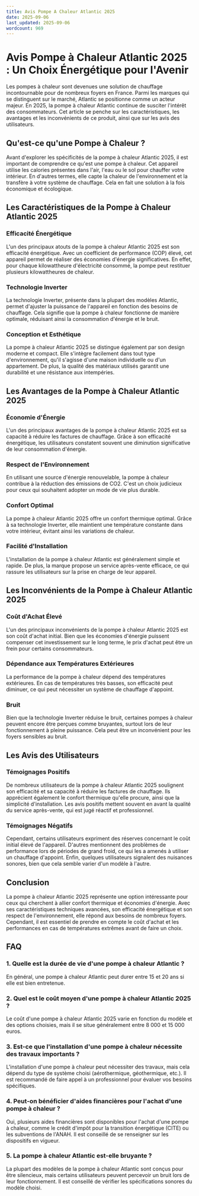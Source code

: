 ```yaml
---
title: Avis Pompe A Chaleur Atlantic 2025
date: 2025-09-06
last_updated: 2025-09-06
wordcount: 969
---
```


# Avis Pompe à Chaleur Atlantic 2025 : Un Choix Énergétique pour l'Avenir

Les pompes à chaleur sont devenues une solution de chauffage incontournable pour de nombreux foyers en France. Parmi les marques qui se distinguent sur le marché, Atlantic se positionne comme un acteur majeur. En 2025, la pompe à chaleur Atlantic continue de susciter l'intérêt des consommateurs. Cet article se penche sur les caractéristiques, les avantages et les inconvénients de ce produit, ainsi que sur les avis des utilisateurs.

## Qu'est-ce qu'une Pompe à Chaleur ?

Avant d'explorer les spécificités de la pompe à chaleur Atlantic 2025, il est important de comprendre ce qu'est une pompe à chaleur. Cet appareil utilise les calories présentes dans l'air, l'eau ou le sol pour chauffer votre intérieur. En d'autres termes, elle capte la chaleur de l'environnement et la transfère à votre système de chauffage. Cela en fait une solution à la fois économique et écologique.

## Les Caractéristiques de la Pompe à Chaleur Atlantic 2025

### Efficacité Énergétique

L'un des principaux atouts de la pompe à chaleur Atlantic 2025 est son efficacité énergétique. Avec un coefficient de performance (COP) élevé, cet appareil permet de réaliser des économies d'énergie significatives. En effet, pour chaque kilowattheure d'électricité consommé, la pompe peut restituer plusieurs kilowattheures de chaleur.

### Technologie Inverter

La technologie Inverter, présente dans la plupart des modèles Atlantic, permet d'ajuster la puissance de l'appareil en fonction des besoins de chauffage. Cela signifie que la pompe à chaleur fonctionne de manière optimale, réduisant ainsi la consommation d'énergie et le bruit.

### Conception et Esthétique

La pompe à chaleur Atlantic 2025 se distingue également par son design moderne et compact. Elle s'intègre facilement dans tout type d'environnement, qu'il s'agisse d'une maison individuelle ou d'un appartement. De plus, la qualité des matériaux utilisés garantit une durabilité et une résistance aux intempéries.

## Les Avantages de la Pompe à Chaleur Atlantic 2025

### Économie d'Énergie

L'un des principaux avantages de la pompe à chaleur Atlantic 2025 est sa capacité à réduire les factures de chauffage. Grâce à son efficacité énergétique, les utilisateurs constatent souvent une diminution significative de leur consommation d'énergie.

### Respect de l'Environnement

En utilisant une source d'énergie renouvelable, la pompe à chaleur contribue à la réduction des émissions de CO2. C'est un choix judicieux pour ceux qui souhaitent adopter un mode de vie plus durable.

### Confort Optimal

La pompe à chaleur Atlantic 2025 offre un confort thermique optimal. Grâce à sa technologie Inverter, elle maintient une température constante dans votre intérieur, évitant ainsi les variations de chaleur.

### Facilité d'Installation

L'installation de la pompe à chaleur Atlantic est généralement simple et rapide. De plus, la marque propose un service après-vente efficace, ce qui rassure les utilisateurs sur la prise en charge de leur appareil.

## Les Inconvénients de la Pompe à Chaleur Atlantic 2025

### Coût d'Achat Élevé

L'un des principaux inconvénients de la pompe à chaleur Atlantic 2025 est son coût d'achat initial. Bien que les économies d'énergie puissent compenser cet investissement sur le long terme, le prix d'achat peut être un frein pour certains consommateurs.

### Dépendance aux Températures Extérieures

La performance de la pompe à chaleur dépend des températures extérieures. En cas de températures très basses, son efficacité peut diminuer, ce qui peut nécessiter un système de chauffage d'appoint.

### Bruit

Bien que la technologie Inverter réduise le bruit, certaines pompes à chaleur peuvent encore être perçues comme bruyantes, surtout lors de leur fonctionnement à pleine puissance. Cela peut être un inconvénient pour les foyers sensibles au bruit.

## Les Avis des Utilisateurs

### Témoignages Positifs

De nombreux utilisateurs de la pompe à chaleur Atlantic 2025 soulignent son efficacité et sa capacité à réduire les factures de chauffage. Ils apprécient également le confort thermique qu'elle procure, ainsi que la simplicité d'installation. Les avis positifs mettent souvent en avant la qualité du service après-vente, qui est jugé réactif et professionnel.

### Témoignages Négatifs

Cependant, certains utilisateurs expriment des réserves concernant le coût initial élevé de l'appareil. D'autres mentionnent des problèmes de performance lors de périodes de grand froid, ce qui les a amenés à utiliser un chauffage d'appoint. Enfin, quelques utilisateurs signalent des nuisances sonores, bien que cela semble varier d'un modèle à l'autre.

## Conclusion

La pompe à chaleur Atlantic 2025 représente une option intéressante pour ceux qui cherchent à allier confort thermique et économies d'énergie. Avec ses caractéristiques techniques avancées, son efficacité énergétique et son respect de l'environnement, elle répond aux besoins de nombreux foyers. Cependant, il est essentiel de prendre en compte le coût d'achat et les performances en cas de températures extrêmes avant de faire un choix.

## FAQ

### 1. Quelle est la durée de vie d'une pompe à chaleur Atlantic ?

En général, une pompe à chaleur Atlantic peut durer entre 15 et 20 ans si elle est bien entretenue.

### 2. Quel est le coût moyen d'une pompe à chaleur Atlantic 2025 ?

Le coût d'une pompe à chaleur Atlantic 2025 varie en fonction du modèle et des options choisies, mais il se situe généralement entre 8 000 et 15 000 euros.

### 3. Est-ce que l'installation d'une pompe à chaleur nécessite des travaux importants ?

L'installation d'une pompe à chaleur peut nécessiter des travaux, mais cela dépend du type de système choisi (aérothermique, géothermique, etc.). Il est recommandé de faire appel à un professionnel pour évaluer vos besoins spécifiques.

### 4. Peut-on bénéficier d'aides financières pour l'achat d'une pompe à chaleur ?

Oui, plusieurs aides financières sont disponibles pour l'achat d'une pompe à chaleur, comme le crédit d'impôt pour la transition énergétique (CITE) ou les subventions de l'ANAH. Il est conseillé de se renseigner sur les dispositifs en vigueur.

### 5. La pompe à chaleur Atlantic est-elle bruyante ?

La plupart des modèles de la pompe à chaleur Atlantic sont conçus pour être silencieux, mais certains utilisateurs peuvent percevoir un bruit lors de leur fonctionnement. Il est conseillé de vérifier les spécifications sonores du modèle choisi.